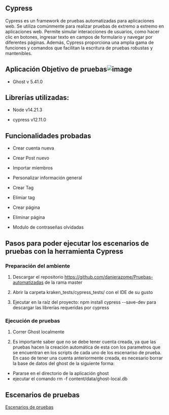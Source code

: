 
## Cypress 

Cypress es un framework de pruebas automatizadas para aplicaciones web. Se utiliza comúnmente para realizar pruebas de extremo a extremo en aplicaciones web. Permite simular interacciones de usuarios, como hacer clic en botones, ingresar texto en campos de formulario y navegar por diferentes páginas. Además, Cypress proporciona una amplia gama de funciones y comandos que facilitan la escritura de pruebas robustas y mantenibles.


## Aplicación Objetivo de pruebas![image](https://user-images.githubusercontent.com/124526219/236736518-0c9ae180-1e16-4704-a737-f1e26f336489.png)

- Ghost v 5.41.0 

 

## Librerías utilizadas: 

- Node v14.21.3 

- cypress v12.11.0



## Funcionalidades probadas 

- Crear cuenta nueva

- Crear Post nuevo

- Importar miembros

- Personalizar información general

- Crear Tag

- Elimiar tag

- Crear página

- Eliminar página

- Modulo de contraseñas olvidadas
 

## Pasos para poder ejecutar los escenarios de pruebas con la herramienta Cypress 

 
### Preparación del ambiente 

1. Descargar el repositorio https://github.com/danierazome/Pruebas-automatizadas de la rama master 

2. Abrir la carpeta kraken_tests/cypress_tests/ con el IDE de su gusto 

3. Ejecutar en la raíz del proyecto:  npm install cypress --save-dev para descargar las librerías requeridas por cypress 

### Ejecución de pruebas 

1. Correr Ghost localmente 

2. Es importante saber que no se debe tener cuenta creada, ya que las pruebas hacen la creación automática de esta con los parametros que se encuentran en los scripts de cada uno de los escenariso de prueba. En caso de tener una cuenta anteriormente creada, es necesario borrar la base de datos del ghost de la siguiente forma:

  - Pararse en el directorio de la aplicación ghost
  - ejecutar el comando rm -f content/data/ghost-local.db
 

## Escenarios de pruebas
[Escenarios de pruebas](https://github.com/danierazome/Pruebas-automatizadas/wiki/Escenarios-de-pruebas-dise%C3%B1ado-y-ejecutados-con-Cypress)
